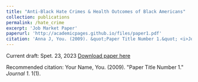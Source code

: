 ```yaml
---
title: "Anti-Black Hate Crimes & Health Outcomes of Black Americans"
collection: publications
permalink: /hate_crime
excerpt: 'Job Market Paper'
paperurl: 'http://academicpages.github.io/files/paper1.pdf'
citation: 'Anna J, You. (2009). &quot;Paper Title Number 1.&quot; <i>Journal 1</i>. 1(1).'
---
```

Current draft: Spet. 23, 2023
[Download paper here](http://academicpages.github.io/files/paper1.pdf)

Recommended citation: Your Name, You. (2009). "Paper Title Number 1." <i>Journal 1</i>. 1(1).
